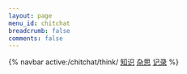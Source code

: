 ```yaml
---
layout: page
menu_id: chitchat
breadcrumb: false
comments: false
---
```

{% navbar active:/chitchat/think/ [知识](/chitchat/) [杂思](/chitchat/think/) [记录](/chitchat/record/) %}